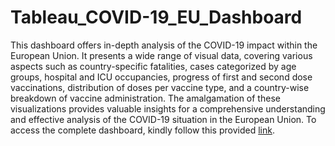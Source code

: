 # Tableau_COVID-19_EU_Dashboard
This dashboard offers in-depth analysis of the COVID-19 impact within the European Union. It presents a wide range of visual data, covering various aspects such as country-specific fatalities, cases categorized by age groups, hospital and ICU occupancies, progress of first and second dose vaccinations, distribution of doses per vaccine type, and a country-wise breakdown of vaccine administration. The amalgamation of these visualizations provides valuable insights for a comprehensive understanding and effective analysis of the COVID-19 situation in the European Union. To access the complete dashboard, kindly follow this provided [link](https://public.tableau.com/app/profile/bibek.satyal/viz/COVID19DashboardEuropeanUnion/Dashboard1?publish=yes).
